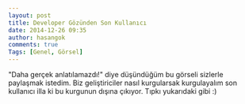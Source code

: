 ```yaml
---
layout: post
title: Developer Gözünden Son Kullanıcı
date: 2014-12-26 09:35
author: hasangok
comments: true
Tags: [Genel, Görsel]
---
```

"Daha gerçek anlatılamazdı!" diye düşündüğüm bu görseli sizlerle paylaşmak istedim. Biz geliştiriciler nasıl kurgularsak kurgulayalım son kullanıcı illa ki bu kurgunun dışına çıkıyor. Tıpkı yukarıdaki gibi :)
